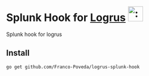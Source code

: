 # Splunk Hook for [Logrus](https://github.com/Sirupsen/logrus) <img src="http://i.imgur.com/hTeVwmJ.png" width="40" height="40" alt=":walrus:" class="emoji" title=":walrus:"/>
Splunk hook for logrus

## Install

```
go get github.com/Franco-Poveda/logrus-splunk-hook
```

